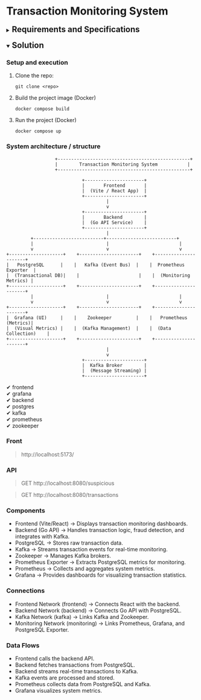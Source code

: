 # Transaction Monitoring System

<details>
<summary><span style="font-size: 1.5em; font-weight: bold;">Requirements and Specifications</span></summary>


### Objective

- Design and partially implement a data-intensive system to evaluate your skills in system
design, database selection, and scaling stateful applications in the fintech domain.

### Scenario

- Real-time transaction monitoring system for a fintech
platform that processes payments. 

- The system will analyze payment data and provide
insights for fraud detection, regulatory reporting, and operational monitoring.

- The system should generate and track the following metrics:
    - Suspicious Activity: Detect transactions above a configurable threshold (e.g.,
$10,000) or transactions flagged as potential fraud.
    - Daily Settlements: Aggregate total transactions and volume settled per region daily.

### Requirements

1. High-Level Design:

- Create a high-level design for the system, detailing the architecture,
components, and data flow.

- Highlight how the system will ensure low-latency processing and handle high
transaction volumes.

2. Database Design:

- Select one or more databases for this system and justify your choice (e.g., relational
for transactional consistency, NoSQL for scalability).

- Design a schema or data model to store the transactions and support the required
metrics.

3. Scalability and Resilience:

- Explain how you would scale the system to handle increasing transaction volumes.
Discuss strategies for ensuring high availability and fault tolerance.

4. Constraints and Assumptions

- Assume the system processes up to 10,000 transactions per second during peak
times.

- The system should support a multi-region architecture for regulatory compliance.

</details>

<br/>

<details open>
  <summary><span style="font-size: 1.5em; font-weight: bold;">Solution</span></summary>


### Setup and execution

1. Clone the repo:

    `git clone <repo>`

2. Build the project image (Docker)

    `docker compose build`

3. Run the project (Docker)

    `docker compose up`

### System architecture / structure

```
                  +-------------------------------------------------+
                  |        Transaction Monitoring System           |
                  +-------------------------------------------------+

                            +----------------------+
                            |       Frontend       |
                            |  (Vite / React App)  |
                            +----------------------+
                                     |
                                     v
                            +----------------------+
                            |       Backend        |
                            |  (Go API Service)    |
                            +----------------------+
                                     |
         +--------------------------+--------------------------+
         |                           |                          |
         v                           v                          v
+--------------------+    +----------------------+    +----------------------+
|   PostgreSQL      |    |   Kafka (Event Bus)  |    |  Prometheus Exporter  |
|  (Transactional DB)|    |                      |    |  (Monitoring Metrics) |
+--------------------+    +----------------------+    +----------------------+
         |                           |                          |
         v                           v                          v
+--------------------+    +----------------------+    +----------------------+
|  Grafana (UI)     |    |    Zookeeper         |    |   Prometheus (Metrics)|
|  (Visual Metrics) |    |  (Kafka Management)  |    |  (Data Collection)    |
+--------------------+    +----------------------+    +----------------------+
                                     |
                                     v
                            +----------------------+
                            |  Kafka Broker        |
                            |  (Message Streaming) |
                            +----------------------+

```


 ✔ frontend    
 ✔ grafana     
 ✔ backend     
 ✔ postgres    
 ✔ kafka      
 ✔ prometheus  
 ✔ zookeeper

### Front

> http://localhost:5173/

### API

> GET http://localhost:8080/suspicious

> GET http://localhost:8080/transactions


### Components
- Frontend (Vite/React) → Displays transaction monitoring dashboards.
- Backend (Go API) → Handles transaction logic, fraud detection, and integrates with Kafka.
- PostgreSQL → Stores raw transaction data.
- Kafka → Streams transaction events for real-time monitoring.
- Zookeeper → Manages Kafka brokers.
- Prometheus Exporter → Extracts PostgreSQL metrics for monitoring.
- Prometheus → Collects and aggregates system metrics.
- Grafana → Provides dashboards for visualizing transaction statistics.

### Connections
- Frontend Network (frontend) → Connects React with the backend.
- Backend Network (backend) → Connects Go API with PostgreSQL.
- Kafka Network (kafka) → Links Kafka and Zookeeper.
- Monitoring Network (monitoring) → Links Prometheus, Grafana, and PostgreSQL Exporter.

### Data Flows

- Frontend calls the backend API.
- Backend fetches transactions from PostgreSQL.
- Backend streams real-time transactions to Kafka.
- Kafka events are processed and stored.
- Prometheus collects data from PostgreSQL and Kafka.
- Grafana visualizes system metrics.

</details>

<br/><br/>